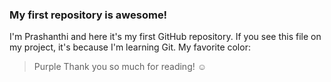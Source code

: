 ### My first repository is awesome!
I'm Prashanthi and here it's my first GitHub repository.
If you see this file on my project, it's because I'm learning Git.
My favorite color:
> Purple
Thank you so much for reading! ☺

